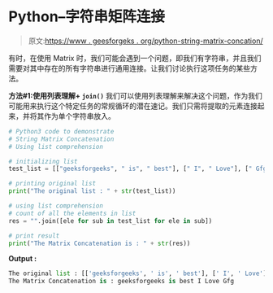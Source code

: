 # Python–字符串矩阵连接

> 原文:[https://www . geesforgeks . org/python-string-matrix-concation/](https://www.geeksforgeeks.org/python-string-matrix-concatenation/)

有时，在使用 Matrix 时，我们可能会遇到一个问题，即我们有字符串，并且我们需要对其中存在的所有字符串进行通用连接。让我们讨论执行这项任务的某些方法。

**方法#1:使用列表理解+ `join()`**
我们可以使用列表理解来解决这个问题，作为我们可能用来执行这个特定任务的常规循环的潜在速记。我们只需将提取的元素连接起来，并将其作为单个字符串放入。

```py
# Python3 code to demonstrate
# String Matrix Concatenation
# Using list comprehension

# initializing list
test_list = [["geeksforgeeks", " is", " best"], [" I", " Love"], [" Gfg"]]

# printing original list
print("The original list : " + str(test_list))

# using list comprehension
# count of all the elements in list
res = "".join([ele for sub in test_list for ele in sub])

# print result
print("The Matrix Concatenation is : " + str(res))
```

**Output :**

```py
The original list : [['geeksforgeeks', ' is', ' best'], [' I', ' Love'], [' Gfg']]
The Matrix Concatenation is : geeksforgeeks is best I Love Gfg

```